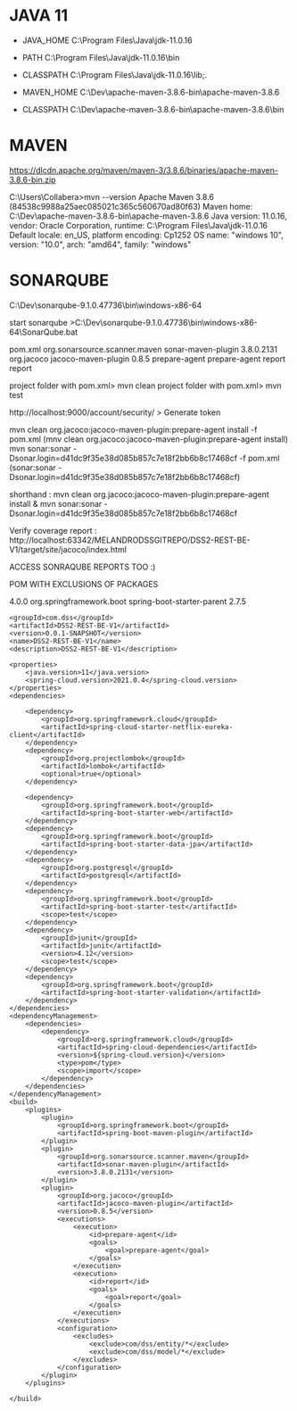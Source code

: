 JAVA 11
=======
- JAVA_HOME C:\Program Files\Java\jdk-11.0.16
- PATH C:\Program Files\Java\jdk-11.0.16\bin
- CLASSPATH C:\Program Files\Java\jdk-11.0.16\lib;.

- MAVEN_HOME C:\Dev\apache-maven-3.8.6-bin\apache-maven-3.8.6
- CLASSPATH C:\Dev\apache-maven-3.8.6-bin\apache-maven-3.8.6\bin

MAVEN
======
https://dlcdn.apache.org/maven/maven-3/3.8.6/binaries/apache-maven-3.8.6-bin.zip

C:\Users\Collabera>mvn --version
Apache Maven 3.8.6 (84538c9988a25aec085021c365c560670ad80f63)
Maven home: C:\Dev\apache-maven-3.8.6-bin\apache-maven-3.8.6
Java version: 11.0.16, vendor: Oracle Corporation, runtime: C:\Program Files\Java\jdk-11.0.16
Default locale: en_US, platform encoding: Cp1252
OS name: "windows 10", version: "10.0", arch: "amd64", family: "windows"


SONARQUBE
=========
C:\Dev\sonarqube-9.1.0.47736\bin\windows-x86-64

start sonarqube >C:\Dev\sonarqube-9.1.0.47736\bin\windows-x86-64\SonarQube.bat

pom.xml
<plugin>
				<groupId>org.sonarsource.scanner.maven</groupId>
				<artifactId>sonar-maven-plugin</artifactId>
				<version>3.8.0.2131</version>
			</plugin>
			<plugin>
				<groupId>org.jacoco</groupId>
				<artifactId>jacoco-maven-plugin</artifactId>
				<version>0.8.5</version>
				<executions>
					<execution>
						<id>prepare-agent</id>
						<goals>
							<goal>prepare-agent</goal>
						</goals>
					</execution>
					<execution>
						<id>report</id>
						<goals>
							<goal>report</goal>
						</goals>
					</execution>
				</executions>
			</plugin>
			
project folder with pom.xml> mvn clean 
project folder with pom.xml> mvn test 

http://localhost:9000/account/security/ > Generate token

mvn clean org.jacoco:jacoco-maven-plugin:prepare-agent install -f pom.xml 
(mnv clean org.jacoco:jacoco-maven-plugin:prepare-agent install)
mvn sonar:sonar -Dsonar.login=d41dc9f35e38d085b857c7e18f2bb6b8c17468cf -f pom.xml 
(sonar:sonar -Dsonar.login=d41dc9f35e38d085b857c7e18f2bb6b8c17468cf)

shorthand : mvn clean org.jacoco:jacoco-maven-plugin:prepare-agent install & mvn sonar:sonar -Dsonar.login=d41dc9f35e38d085b857c7e18f2bb6b8c17468cf

Verify coverage report : 
http://localhost:63342/MELANDRODSSGITREPO/DSS2-REST-BE-V1/target/site/jacoco/index.html

ACCESS SONRAQUBE REPORTS TOO :)

POM WITH EXCLUSIONS OF PACKAGES
<?xml version="1.0" encoding="UTF-8"?>
<project xmlns="http://maven.apache.org/POM/4.0.0" xmlns:xsi="http://www.w3.org/2001/XMLSchema-instance"
		 xsi:schemaLocation="http://maven.apache.org/POM/4.0.0 https://maven.apache.org/xsd/maven-4.0.0.xsd">
	<modelVersion>4.0.0</modelVersion>
	<parent>
		<groupId>org.springframework.boot</groupId>
		<artifactId>spring-boot-starter-parent</artifactId>
		<version>2.7.5</version>
		<relativePath/> <!-- lookup parent from repository -->
	</parent>

	<groupId>com.dss</groupId>
	<artifactId>DSS2-REST-BE-V1</artifactId>
	<version>0.0.1-SNAPSHOT</version>
	<name>DSS2-REST-BE-V1</name>
	<description>DSS2-REST-BE-V1</description>

	<properties>
		<java.version>11</java.version>
		<spring-cloud.version>2021.0.4</spring-cloud.version>
	</properties>
	<dependencies>

		<dependency>
			<groupId>org.springframework.cloud</groupId>
			<artifactId>spring-cloud-starter-netflix-eureka-client</artifactId>
		</dependency>
		<dependency>
			<groupId>org.projectlombok</groupId>
			<artifactId>lombok</artifactId>
			<optional>true</optional>
		</dependency>

		<dependency>
			<groupId>org.springframework.boot</groupId>
			<artifactId>spring-boot-starter-web</artifactId>
		</dependency>
		<dependency>
			<groupId>org.springframework.boot</groupId>
			<artifactId>spring-boot-starter-data-jpa</artifactId>
		</dependency>
		<dependency>
			<groupId>org.postgresql</groupId>
			<artifactId>postgresql</artifactId>
		</dependency>
		<dependency>
			<groupId>org.springframework.boot</groupId>
			<artifactId>spring-boot-starter-test</artifactId>
			<scope>test</scope>
		</dependency>
		<dependency>
			<groupId>junit</groupId>
			<artifactId>junit</artifactId>
			<version>4.12</version>
			<scope>test</scope>
		</dependency>
		<dependency>
			<groupId>org.springframework.boot</groupId>
			<artifactId>spring-boot-starter-validation</artifactId>
		</dependency>
	</dependencies>
	<dependencyManagement>
		<dependencies>
			<dependency>
				<groupId>org.springframework.cloud</groupId>
				<artifactId>spring-cloud-dependencies</artifactId>
				<version>${spring-cloud.version}</version>
				<type>pom</type>
				<scope>import</scope>
			</dependency>
		</dependencies>
	</dependencyManagement>
	<build>
		<plugins>
			<plugin>
				<groupId>org.springframework.boot</groupId>
				<artifactId>spring-boot-maven-plugin</artifactId>
			</plugin>
			<plugin>
				<groupId>org.sonarsource.scanner.maven</groupId>
				<artifactId>sonar-maven-plugin</artifactId>
				<version>3.8.0.2131</version>
			</plugin>
			<plugin>
				<groupId>org.jacoco</groupId>
				<artifactId>jacoco-maven-plugin</artifactId>
				<version>0.8.5</version>
				<executions>
					<execution>
						<id>prepare-agent</id>
						<goals>
							<goal>prepare-agent</goal>
						</goals>
					</execution>
					<execution>
						<id>report</id>
						<goals>
							<goal>report</goal>
						</goals>
					</execution>
				</executions>
				<configuration>
					<excludes>
						<exclude>com/dss/entity/*</exclude>
						<exclude>com/dss/model/*</exclude>
					</excludes>
				</configuration>
			</plugin>
		</plugins>

	</build>
</project>
